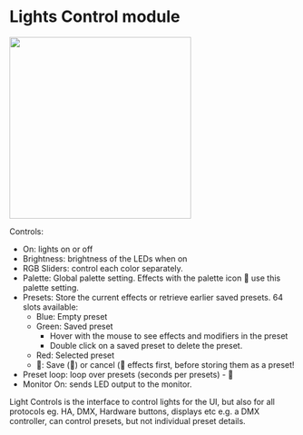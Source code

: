 # Lights Control module

<img width="320" src="https://github.com/user-attachments/assets/8ca3e8a4-8025-43a4-8746-336ef72fa81d" />

Controls:

* On: lights on or off
* Brightness: brightness of the LEDs when on
* RGB Sliders: control each color separately.
* Palette: Global palette setting. Effects with the palette icon 🎨 use this palette setting.
* Presets: Store the current effects or retrieve earlier saved presets. 64 slots available:
    * Blue: Empty preset
    * Green: Saved preset 
        * Hover with the mouse to see effects and modifiers in the preset
        * Double click on a saved preset to delete the preset.
    * Red: Selected preset
    * 🚨: Save (💾) or cancel (🚫 effects first, before storing them as a preset!
* Preset loop: loop over presets (seconds per presets) - 🚧
* Monitor On: sends LED output to the monitor.

Light Controls is the interface to control lights for the UI, but also for all protocols eg. HA, DMX, Hardware buttons, displays etc
e.g. a DMX controller, can control presets, but not individual preset details.
